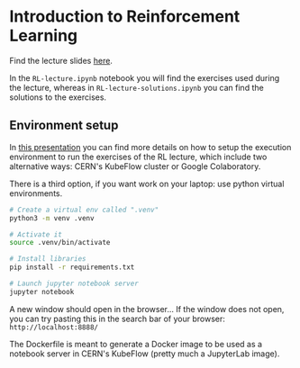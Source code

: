# Introduction to Reinforcement Learning

Find the lecture slides [here](https://docs.google.com/presentation/d/1HObB0NPQuSgOl_n-TKQuEqcC9B6n7Is7avw6WshSIXM).

In the `RL-lecture.ipynb` notebook you will find the exercises used
during the lecture, whereas in `RL-lecture-solutions.ipynb` you can find
the solutions to the exercises.

## Environment setup

In [this presentation](https://docs.google.com/presentation/d/1SKoHpH-H6bSj5gU8dDh8lrtHvjcVrgTciql9QMXfOxU)
you can find more details on how to setup the execution environment to run the exercises of the RL lecture,
which include two alternative ways: CERN's KubeFlow cluster or Google Colaboratory.

There is a third option, if you want work on your laptop: use python virtual environments.

```bash
# Create a virtual env called ".venv"
python3 -m venv .venv

# Activate it
source .venv/bin/activate

# Install libraries
pip install -r requirements.txt

# Launch jupyter notebook server
jupyter notebook
```

A new window should open in the browser... If the window does not open, you can try
pasting this in the search bar of your browser: `http://localhost:8888/`

The Dockerfile is meant to generate a Docker image to be used as a notebook
server in CERN's KubeFlow (pretty much a JupyterLab image).
